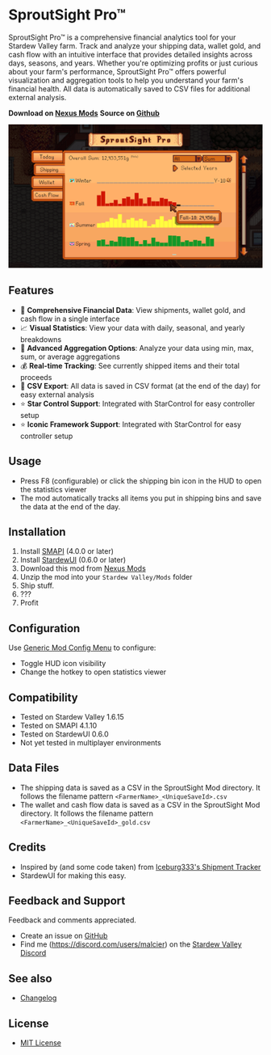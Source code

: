 # SproutSight Pro&trade;

SproutSight Pro&trade; is a comprehensive financial analytics tool for your Stardew Valley farm. Track and analyze your shipping data, wallet gold, and cash flow with an intuitive interface that provides detailed insights across days, seasons, and years. Whether you're optimizing profits or just curious about your farm's performance, SproutSight Pro&trade; offers powerful visualization and aggregation tools to help you understand your farm's financial health. All data is automatically saved to CSV files for additional external analysis.

**Download on [Nexus Mods](https://www.nexusmods.com/stardewvalley/mods/31705/)**
**Source on [Github](https://github.com/24v/SproutSight)**

![SproutSight UI](docs/images/Shipping%20View.png)

## Features
- 💼 **Comprehensive Financial Data**: View shipments, wallet gold, and cash flow in a single interface
- 📈 **Visual Statistics**: View your data with daily, seasonal, and yearly breakdowns
- 🔢 **Advanced Aggregation Options**: Analyze your data using min, max, sum, or average aggregations
- 💰 **Real-time Tracking**: See currently shipped items and their total proceeds
- 📁 **CSV Export**: All data is saved in CSV format (at the end of the day) for easy external analysis
- ️⭐ **Star Control Support**: Integrated with StarControl for easy controller setup
- ️⭐ **Iconic Framework Support**: Integrated with StarControl for easy controller setup

## Usage
- Press F8 (configurable) or click the shipping bin icon in the HUD to open the statistics viewer
- The mod automatically tracks all items you put in shipping bins and save the data at the end of the day.

## Installation
1. Install [SMAPI](https://smapi.io/) (4.0.0 or later)
2. Install [StardewUI](https://www.nexusmods.com/stardewvalley/mods/TODO) (0.6.0 or later)
3. Download this mod from [Nexus Mods](https://www.nexusmods.com/stardewvalley/mods/31705)
4. Unzip the mod into your `Stardew Valley/Mods` folder
6. Ship stuff. 
7. ???
8. Profit

## Configuration
Use [Generic Mod Config Menu](https://www.nexusmods.com/stardewvalley/mods/5098) to configure:
- Toggle HUD icon visibility
- Change the hotkey to open statistics viewer

## Compatibility
- Tested on Stardew Valley 1.6.15
- Tested on SMAPI 4.1.10
- Tested on StardewUI 0.6.0
- Not yet tested in multiplayer environments

## Data Files
- The shipping data is saved as a CSV in the SproutSight Mod directory. It follows the filename pattern ```<FarmerName>_<UniqueSaveId>.csv```
- The wallet and cash flow data is saved as a CSV in the SproutSight Mod directory. It follows the filename pattern ```<FarmerName>_<UniqueSaveId>_gold.csv```

## Credits
- Inspired by (and some code taken) from [Iceburg333's Shipment Tracker](https://www.nexusmods.com/stardewvalley/mods/321)
- StardewUI for making this easy.

## Feedback and Support
Feedback and comments appreciated.
- Create an issue on [GitHub](https://github.com/24v/SproutSight)
- Find me (https://discord.com/users/malcier) on the [Stardew Valley Discord](https://discord.gg/stardewvalley)

## See also
- [Changelog](CHANGELOG.md)

## License
- [MIT License](LICENSE)
